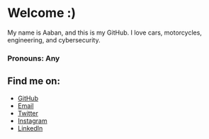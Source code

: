 # Welcome :)
My name is Aaban, and this is my GitHub.
I love cars, motorcycles, engineering, and cybersecurity.
### Pronouns: Any
## Find me on:
- [GitHub](https://github.com/zepphen "zepphen")
- [Email](mailto:zepphen@proton.me)
- [Twitter](https://twitter.com/zepphen)
- [Instagram](https://instagram.com/zepphenyrr)
- [LinkedIn](https://www.linkedin.com/in/aaban-moiz-34a35b22b)


<!--
**complecks/complecks** is a ✨ _special_ ✨ repository because its `README.md` (this file) appears on your GitHub profile.

Here are some ideas to get you started:

- 🔭 I’m currently working on ...
- 🌱 I’m currently learning ...
- 👯 I’m looking to collaborate on ...
- 🤔 I’m looking for help with ...
- 💬 Ask me about ...
- 📫 How to reach me: ...
- 😄 Pronouns: ...
- ⚡ Fun fact: ...
-->
